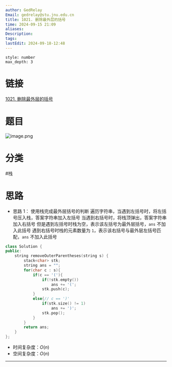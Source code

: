 ```yaml
---
author: GedRelay
Email: gedrelay@stu.jnu.edu.cn
title: 1021. 删除最外层的括号
time: 2024-09-15 21:09
aliases: 
Description: 
tags: 
lastEdit: 2024-09-18-12:48
---
```


```toc
style: number
max_depth: 3
```

# 链接
[1021. 删除最外层的括号](https://leetcode.cn/problems/remove-outermost-parentheses/) 

# 题目
![image.png](https://ged-pic-bed.oss-cn-guangzhou.aliyuncs.com/img/202409152110624.png)


# 分类
#栈 

# 思路
- 思路 1：
使用栈完成最外层括号的判断
遍历字符串，当遇到左括号时，将左括号压入栈，答案字符串加入左括号
当遇到右括号时，将栈顶弹出，答案字符串加入右括号
但是遇到左括号时栈为空，表示该左括号为最外层括号，`ans` 不加入此括号 
遇到右括号时栈的元素数量为 `1`，表示该右括号与最外层左括号匹配，`ans` 不加入此括号 


```cpp
class Solution {
public:
    string removeOuterParentheses(string s) {
        stack<char> stk;
        string ans = "";
        for(char c : s){
            if(c == '('){
                if(!stk.empty())
                    ans += '(';
                stk.push(c);
            }
            else{// c == ')'
                if(stk.size() != 1)
                    ans += ')';
                stk.pop();
            }
        }
        return ans;
    }
};
```


- 时间复杂度：${O\left( n \right)  }$ 
- 空间复杂度：${O\left( n \right)  }$ 


---

